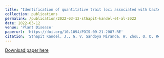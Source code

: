 ```yaml
---
title: "Identification of quantitative trait loci associated with bacterial leaf spot resistance in baby leaf lettuce"
collection: publications
permalink: /publication/2022-03-12-sthapit-kandel-et-al-2022
date: 2022-03-12
venue: 'Plant Disease'
paperurl: 'https://doi.org/10.1094/PDIS-09-21-2087-RE'
citation: 'Sthapit Kandel, J., G. V. Sandoya Miranda, W. Zhou, Q. D. Read, B. Mou, and I. Simko.	2022. Identification of quantitative trait loci associated with bacterial leaf spot resistance in baby leaf lettuce. Plant Disease. DOI: 10.1094/PDIS-09-21-2087-RE.'
---
```

[Download paper here](https://doi.org/10.1094/PDIS-09-21-2087-RE)
